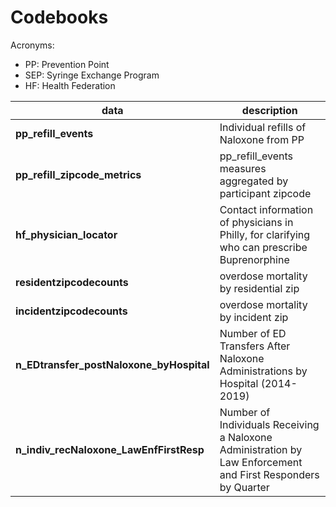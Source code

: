 Codebooks
=========

Acronyms:

* PP: Prevention Point
* SEP: Syringe Exchange Program
* HF: Health Federation


| data | description |
| ---- | ----------- |
| **pp_refill_events** | Individual refills of Naloxone from PP |
| **pp_refill_zipcode_metrics** | pp_refill_events measures aggregated by participant zipcode |
| **hf_physician_locator** | Contact information of physicians in Philly, for clarifying who can prescribe Buprenorphine |
| **residentzipcodecounts** | overdose mortality by residential zip |
| **incidentzipcodecounts** | overdose mortality by incident zip |
| **n_EDtransfer_postNaloxone_byHospital** | Number of ED Transfers After Naloxone Administrations by Hospital (2014-2019) |
| **n_indiv_recNaloxone_LawEnfFirstResp** | Number of Individuals Receiving a Naloxone Administration by Law Enforcement and First Responders by Quarter |
